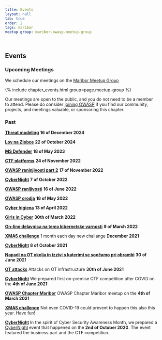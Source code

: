```yaml
---
title: Events
layout: null
tab: true
order: 2
tags: maribor
meetup group: maribor-owasp-meetup-group

---
```


## Events



### Upcoming Meetings

We schedule our meetings on the [Maribor Meetup Group](https://www.meetup.com/maribor-owasp-meetup-group)

{% include chapter_events.html group=page.meetup-group %}

Our meetings are open to the public, and you do not need to be a member to attend. Please do consider [joining OWASP](https://owasp.org/membership/) if you find our community, projects, and meetings valuable, or sponsoring this chapter.


### Past
**[Threat modeling](https://www.meetup.com/maribor-owasp-meetup-group/events/305019860/)** **16 of December 2024**

**[Lov na Zlobce](https://www.meetup.com/maribor-owasp-meetup-group/events/303916690)** **22 of October 2024**

**[MS Defender](https://www.meetup.com/maribor-owasp-meetup-group/events/293345394/)** **18 of May 2023**

**[CTF platforms](https://www.meetup.com/maribor-owasp-meetup-group/events/289874825/)** **24 of November 2022**

**[OWASP ranlnjivosti part 2](https://www.meetup.com/maribor-owasp-meetup-group/events/289813557/)** **17 of November 2022**

**[CyberNight](https://www.meetup.com/maribor-owasp-meetup-group/events/288814564/)** **7 of October 2022**

**[OWASP ranljivosti](https://www.meetup.com/maribor-owasp-meetup-group/events/286088739/)** **16 of June 2022**

**[OWASP orodja](https://www.meetup.com/maribor-owasp-meetup-group/events/285689653/)** **18 of May 2022**

**[Cyber higiena](https://www.meetup.com/maribor-owasp-meetup-group/events/285244587/)** **13 of April 2022**

**[Girls in Cyber](https://www.eventbrite.com/e/2-on-line-delavnica-na-temo-kibernetske-varnosti-cybergirlssi-tickets-271945013857)**   **30th of March 2022** 

**[On-line delavnica na temo kibernetske varnosti](https://www.meetup.com/maribor-owasp-meetup-group/events/284243055/)** **9 of March 2022**

**[XMAS challenge](https://1337.owasp.si)** 1 month each day new challange **December 2021**

**[CyberNight](https://www.meetup.com/maribor-owasp-meetup-group/events/281188177/)** **8 of October 2021**

**[Napadi na OT okolja in izzivi s katerimi se soočamo pri obrambi](https://www.meetup.com/maribor-owasp-meetup-group/events/278974243/)** **30 of June 2021**

**[OT attacks](https://cybernight.org)** Attacks on OT infrastructure **30th of June 2021**  

**[CyberNight](https://cybernight.org)**  We prepared first on-premise CTF competition after COVID on the **4th of June 2021**  

**[OWASP Chapter Maribor](https://www.eventbrite.com/e/owasp-slovenia-virtual-meetup-tickets-142485390639)** OWASP Chapter Maribor meetup on the **4th of March 2021**

**[XMAS challenge](https://1337.owasp.si)** Not even COVID-19 could prevent to happen this also this year. Have fun! 

**[CyberNight](https://cybernight.org)**  In the spirit of Cyber Security Awareness Month, we prepared a [CyberNight](https://cybernight.org) event that happened on the **2nd of October 2020**. The event featured the business part and the CTF competition.
